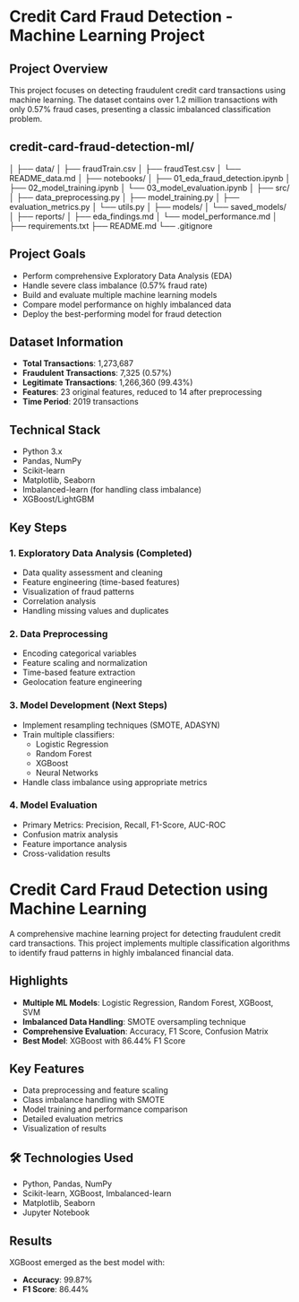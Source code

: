 #  Credit Card Fraud Detection - Machine Learning Project

##  Project Overview
This project focuses on detecting fraudulent credit card transactions using machine learning. The dataset contains over 1.2 million transactions with only 0.57% fraud cases, presenting a classic imbalanced classification problem.

## credit-card-fraud-detection-ml/
│
├── data/
│   ├── fraudTrain.csv
│   ├── fraudTest.csv
│   └── README_data.md
│
├── notebooks/
│   ├── 01_eda_fraud_detection.ipynb
│   ├── 02_model_training.ipynb
│   └── 03_model_evaluation.ipynb
│
├── src/
│   ├── data_preprocessing.py
│   ├── model_training.py
│   ├── evaluation_metrics.py
│   └── utils.py
│
├── models/
│   └── saved_models/
│
├── reports/
│   ├── eda_findings.md
│   └── model_performance.md
│
├── requirements.txt
├── README.md
└── .gitignore


##  Project Goals
- Perform comprehensive Exploratory Data Analysis (EDA)
- Handle severe class imbalance (0.57% fraud rate)
- Build and evaluate multiple machine learning models
- Compare model performance on highly imbalanced data
- Deploy the best-performing model for fraud detection

##  Dataset Information
- **Total Transactions**: 1,273,687
- **Fraudulent Transactions**: 7,325 (0.57%)
- **Legitimate Transactions**: 1,266,360 (99.43%)
- **Features**: 23 original features, reduced to 14 after preprocessing
- **Time Period**: 2019 transactions

##  Technical Stack
- Python 3.x
- Pandas, NumPy
- Scikit-learn
- Matplotlib, Seaborn
- Imbalanced-learn (for handling class imbalance)
- XGBoost/LightGBM

##  Key Steps

### 1. Exploratory Data Analysis (Completed)
- Data quality assessment and cleaning
- Feature engineering (time-based features)
- Visualization of fraud patterns
- Correlation analysis
- Handling missing values and duplicates

### 2. Data Preprocessing
- Encoding categorical variables
- Feature scaling and normalization
- Time-based feature extraction
- Geolocation feature engineering

### 3. Model Development (Next Steps)
- Implement resampling techniques (SMOTE, ADASYN)
- Train multiple classifiers:
  - Logistic Regression
  - Random Forest
  - XGBoost
  - Neural Networks
- Handle class imbalance using appropriate metrics

### 4. Model Evaluation
- Primary Metrics: Precision, Recall, F1-Score, AUC-ROC
- Confusion matrix analysis
- Feature importance analysis
- Cross-validation results

# Credit Card Fraud Detection using Machine Learning

A comprehensive machine learning project for detecting fraudulent credit card transactions. This project implements multiple classification algorithms to identify fraud patterns in highly imbalanced financial data.

##  Highlights
- **Multiple ML Models**: Logistic Regression, Random Forest, XGBoost, SVM
- **Imbalanced Data Handling**: SMOTE oversampling technique
- **Comprehensive Evaluation**: Accuracy, F1 Score, Confusion Matrix
- **Best Model**: XGBoost with 86.44% F1 Score

##  Key Features
- Data preprocessing and feature scaling
- Class imbalance handling with SMOTE
- Model training and performance comparison
- Detailed evaluation metrics
- Visualization of results

## 🛠️ Technologies Used
- Python, Pandas, NumPy
- Scikit-learn, XGBoost, Imbalanced-learn
- Matplotlib, Seaborn
- Jupyter Notebook

##  Results
XGBoost emerged as the best model with:
- **Accuracy**: 99.87%
- **F1 Score**: 86.44%

